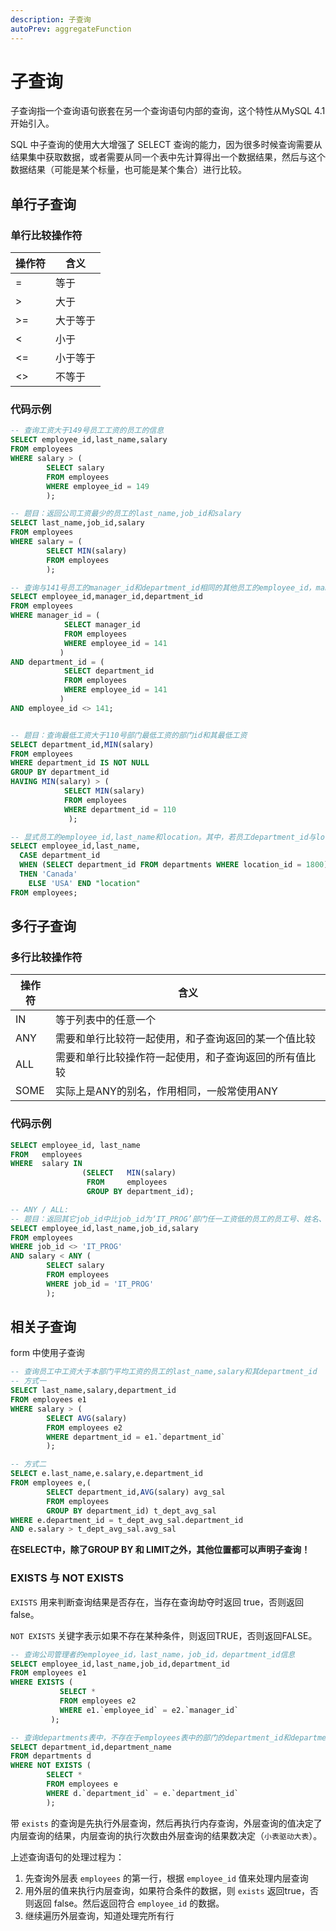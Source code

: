 ```yaml
---
description: 子查询
autoPrev: aggregateFunction
---
```


# 子查询

子查询指一个查询语句嵌套在另一个查询语句内部的查询，这个特性从MySQL 4.1开始引入。

SQL 中子查询的使用大大增强了 SELECT 查询的能力，因为很多时候查询需要从结果集中获取数据，或者需要从同一个表中先计算得出一个数据结果，然后与这个数据结果（可能是某个标量，也可能是某个集合）进行比较。

## 单行子查询

### 单行比较操作符

| 操作符 | 含义 |
| ------ | ----- |
| = | 等于 |
| > | 大于 |
| >= | 大于等于 |
| < | 小于 |
| <= | 小于等于 |
| <> | 不等于 |

### 代码示例

```sql
-- 查询工资大于149号员工工资的员工的信息
SELECT employee_id,last_name,salary
FROM employees
WHERE salary > (
		SELECT salary
		FROM employees
		WHERE employee_id = 149
		);

-- 题目：返回公司工资最少的员工的last_name,job_id和salary
SELECT last_name,job_id,salary
FROM employees
WHERE salary = (
		SELECT MIN(salary)
		FROM employees
		);

-- 查询与141号员工的manager_id和department_id相同的其他员工的employee_id，manager_id，department_id。
SELECT employee_id,manager_id,department_id
FROM employees
WHERE manager_id = (
		    SELECT manager_id
		    FROM employees
		    WHERE employee_id = 141
		   )
AND department_id = (
		    SELECT department_id
		    FROM employees
		    WHERE employee_id = 141
		   )
AND employee_id <> 141;


-- 题目：查询最低工资大于110号部门最低工资的部门id和其最低工资
SELECT department_id,MIN(salary)
FROM employees
WHERE department_id IS NOT NULL
GROUP BY department_id
HAVING MIN(salary) > (
			SELECT MIN(salary)
			FROM employees
			WHERE department_id = 110
		     );
```

```sql
-- 显式员工的employee_id,last_name和location。其中，若员工department_id与location_id为1800的department_id相同，则location为’Canada’，其余则为’USA’。
SELECT employee_id,last_name,
  CASE department_id 
  WHEN (SELECT department_id FROM departments WHERE location_id = 1800) 
  THEN 'Canada'
	ELSE 'USA' END "location"
FROM employees;
```

## 多行子查询

### 多行比较操作符
| 操作符 | 含义 |
| ------ | ----- |
| IN | 等于列表中的任意一个 |
| ANY | 需要和单行比较符一起使用，和子查询返回的某一个值比较 |
| ALL | 需要和单行比较操作符一起使用，和子查询返回的所有值比较 |
| SOME | 实际上是ANY的别名，作用相同，一般常使用ANY |

### 代码示例

```sql
SELECT employee_id, last_name
FROM   employees
WHERE  salary IN
                (SELECT   MIN(salary)
                 FROM     employees
                 GROUP BY department_id);

-- ANY / ALL:
-- 题目：返回其它job_id中比job_id为‘IT_PROG’部门任一工资低的员工的员工号、姓名、job_id 以及salary
SELECT employee_id,last_name,job_id,salary
FROM employees
WHERE job_id <> 'IT_PROG'
AND salary < ANY (
		SELECT salary
		FROM employees
		WHERE job_id = 'IT_PROG'
		);
```

## 相关子查询

form 中使用子查询

```sql
-- 查询员工中工资大于本部门平均工资的员工的last_name,salary和其department_id
-- 方式一
SELECT last_name,salary,department_id
FROM employees e1
WHERE salary > (
		SELECT AVG(salary)
		FROM employees e2
		WHERE department_id = e1.`department_id`
		);

-- 方式二
SELECT e.last_name,e.salary,e.department_id
FROM employees e,(
		SELECT department_id,AVG(salary) avg_sal
		FROM employees
		GROUP BY department_id) t_dept_avg_sal
WHERE e.department_id = t_dept_avg_sal.department_id
AND e.salary > t_dept_avg_sal.avg_sal
```

**在SELECT中，除了GROUP BY 和 LIMIT之外，其他位置都可以声明子查询！**

### EXISTS 与 NOT EXISTS

`EXISTS` 用来判断查询结果是否存在，当存在查询劫夺时返回 true，否则返回 false。

`NOT EXISTS` 关键字表示如果不存在某种条件，则返回TRUE，否则返回FALSE。

```sql
-- 查询公司管理者的employee_id，last_name，job_id，department_id信息
SELECT employee_id,last_name,job_id,department_id
FROM employees e1
WHERE EXISTS (
	       SELECT *
	       FROM employees e2
	       WHERE e1.`employee_id` = e2.`manager_id`
	     );

-- 查询departments表中，不存在于employees表中的部门的department_id和department_name
SELECT department_id,department_name
FROM departments d
WHERE NOT EXISTS (
		SELECT *
		FROM employees e
		WHERE d.`department_id` = e.`department_id`
		);

```

带 `exists` 的查询是先执行外层查询，然后再执行内存查询，外层查询的值决定了内层查询的结果，内层查询的执行次数由外层查询的结果数决定（`小表驱动大表`）。

上述查询语句的处理过程为：

1. 先查询外层表 `employees` 的第一行，根据 `employee_id` 值来处理内层查询
2. 用外层的值来执行内层查询，如果符合条件的数据，则 `exists` 返回true，否则返回 false。然后返回符合 `employee_id` 的数据。
3. 继续遍历外层查询，知道处理完所有行